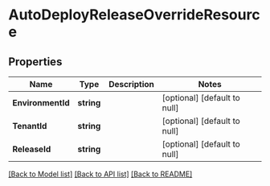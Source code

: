 # AutoDeployReleaseOverrideResource

## Properties
Name | Type | Description | Notes
------------ | ------------- | ------------- | -------------
**EnvironmentId** | **string** |  | [optional] [default to null]
**TenantId** | **string** |  | [optional] [default to null]
**ReleaseId** | **string** |  | [optional] [default to null]

[[Back to Model list]](../README.md#documentation-for-models) [[Back to API list]](../README.md#documentation-for-api-endpoints) [[Back to README]](../README.md)


